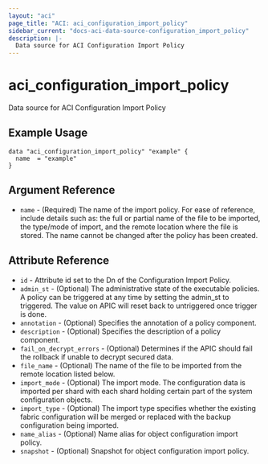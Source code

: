 ```yaml
---
layout: "aci"
page_title: "ACI: aci_configuration_import_policy"
sidebar_current: "docs-aci-data-source-configuration_import_policy"
description: |-
  Data source for ACI Configuration Import Policy
---
```


# aci_configuration_import_policy

Data source for ACI Configuration Import Policy

## Example Usage

```hcl
data "aci_configuration_import_policy" "example" {
  name  = "example"
}
```

## Argument Reference

- `name` - (Required) The name of the import policy. For ease of reference, include details such as: the full or partial name of the file to be imported, the type/mode of import, and the remote location where the file is stored. The name cannot be changed after the policy has been created.

## Attribute Reference

- `id` - Attribute id set to the Dn of the Configuration Import Policy.
- `admin_st` - (Optional) The administrative state of the executable policies. A policy can be triggered at any time by setting the admin_st to triggered. The value on APIC will reset back to untriggered once trigger is done.
- `annotation` - (Optional) Specifies the annotation of a policy component.
- `description` - (Optional) Specifies the description of a policy component.
- `fail_on_decrypt_errors` - (Optional) Determines if the APIC should fail the rollback if unable to decrypt secured data.
- `file_name` - (Optional) The name of the file to be imported from the remote location listed below.
- `import_mode` - (Optional) The import mode. The configuration data is imported per shard with each shard holding certain part of the system configuration objects.
- `import_type` - (Optional) The import type specifies whether the existing fabric configuration will be merged or replaced with the backup configuration being imported.
- `name_alias` - (Optional) Name alias for object configuration import policy.
- `snapshot` - (Optional) Snapshot for object configuration import policy.
